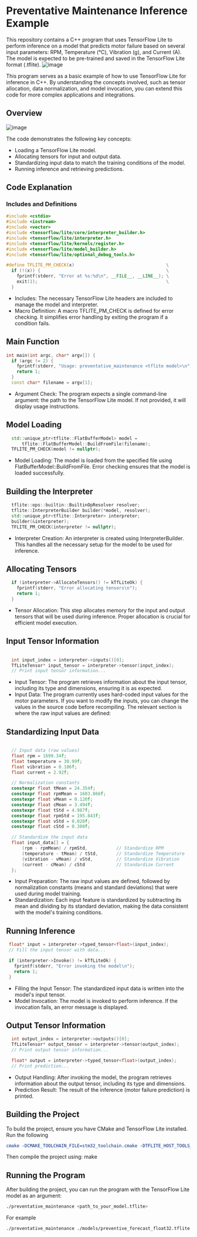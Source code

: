 # Preventative Maintenance Inference Example

This repository contains a C++ program that uses TensorFlow Lite to perform inference on a model that predicts motor failure based on several input parameters: RPM, Temperature (°C), Vibration (g), and Current (A). The model is expected to be pre-trained and saved in the TensorFlow Lite format (.tflite).
![image](https://github.com/user-attachments/assets/5b403e23-b8b5-4081-bd02-a604f8e10fc3)


This program serves as a basic example of how to use TensorFlow Lite for inference in C++. By understanding the concepts involved, such as tensor allocation, data normalization, and model invocation, you can extend this code for more complex applications and integrations.

## Overview

![image](https://github.com/user-attachments/assets/85c85036-a7e3-4d74-b174-401653316786)

The code demonstrates the following key concepts:

- Loading a TensorFlow Lite model.
- Allocating tensors for input and output data.
- Standardizing input data to match the training conditions of the model.
- Running inference and retrieving predictions.

## Code Explanation

### Includes and Definitions

```cpp
#include <cstdio>
#include <iostream>
#include <vector>
#include <tensorflow/lite/core/interpreter_builder.h>
#include <tensorflow/lite/interpreter.h>
#include <tensorflow/lite/kernels/register.h>
#include <tensorflow/lite/model_builder.h>
#include <tensorflow/lite/optional_debug_tools.h>

#define TFLITE_PM_CHECK(x)                                   \
  if (!(x)) {                                                \
    fprintf(stderr, "Error at %s:%d\n", __FILE__, __LINE__); \
    exit(1);                                                 \
  }
```

- Includes: The necessary TensorFlow Lite headers are included to manage the model and interpreter.
- Macro Definition: A macro TFLITE_PM_CHECK is defined for error checking. It simplifies error handling by exiting the program if a condition fails.

## Main Function

```cpp
int main(int argc, char* argv[]) {
  if (argc != 2) {
    fprintf(stderr, "Usage: preventative_maintenance <tflite model>\n");
    return 1;
  }
  const char* filename = argv[1];


```

- Argument Check: The program expects a single command-line argument: the path to the TensorFlow Lite model. If not provided, it will display usage instructions.

## Model Loading

```cpp
  std::unique_ptr<tflite::FlatBufferModel> model =
      tflite::FlatBufferModel::BuildFromFile(filename);
  TFLITE_PM_CHECK(model != nullptr);

```

- Model Loading: The model is loaded from the specified file using FlatBufferModel::BuildFromFile. Error checking ensures that the model is loaded successfully.

## Building the Interpreter

```cpp
  tflite::ops::builtin::BuiltinOpResolver resolver;
  tflite::InterpreterBuilder builder(*model, resolver);
  std::unique_ptr<tflite::Interpreter> interpreter;
  builder(&interpreter);
  TFLITE_PM_CHECK(interpreter != nullptr);
```

- Interpreter Creation: An interpreter is created using InterpreterBuilder. This handles all the necessary setup for the model to be used for inference.

## Allocating Tensors

```cpp
  if (interpreter->AllocateTensors() != kTfLiteOk) {
    fprintf(stderr, "Error allocating tensors\n");
    return 1;
  }

```

- Tensor Allocation: This step allocates memory for the input and output tensors that will be used during inference. Proper allocation is crucial for efficient model execution.

## Input Tensor Information

```cpp

  int input_index = interpreter->inputs()[0];
  TfLiteTensor* input_tensor = interpreter->tensor(input_index);
  // Print input tensor information...

```

- Input Tensor: The program retrieves information about the input tensor, including its type and dimensions, ensuring it is as expected.
- Input Data: The program currently uses hard-coded input values for the motor parameters. If you want to modify the inputs, you can change the values in the source code before recompiling. The relevant section is where the raw input values are defined:

## Standardizing Input Data

```cpp

  // Input data (raw values)
  float rpm = 1699.34f;
  float temperature = 30.99f;
  float vibration = 0.106f;
  float current = 2.92f;

  // Normalization constants
  constexpr float tMean = 24.354f;
  constexpr float rpmMean = 1603.866f;
  constexpr float vMean = 0.120f;
  constexpr float cMean = 3.494f;
  constexpr float tStd = 4.987f;
  constexpr float rpmStd = 195.843f;
  constexpr float vStd = 0.020f;
  constexpr float cStd = 0.308f;

  // Standardize the input data
  float input_data[] = {
      (rpm - rpmMean) / rpmStd,           // Standardize RPM
      (temperature - tMean) / tStd,       // Standardize Temperature
      (vibration - vMean) / vStd,         // Standardize Vibration
      (current - cMean) / cStd            // Standardize Current
  };

```

- Input Preparation: The raw input values are defined, followed by normalization constants (means and standard deviations) that were used during model training.
- Standardization: Each input feature is standardized by subtracting its mean and dividing by its standard deviation, making the data consistent with the model's training conditions.

## Running Inference

```cpp
 float* input = interpreter->typed_tensor<float>(input_index);
 // Fill the input tensor with data...

 if (interpreter->Invoke() != kTfLiteOk) {
   fprintf(stderr, "Error invoking the model\n");
   return 1;
 }
```

- Filling the Input Tensor: The standardized input data is written into the model's input tensor.
- Model Invocation: The model is invoked to perform inference. If the invocation fails, an error message is displayed.

## Output Tensor Information

```cpp
  int output_index = interpreter->outputs()[0];
  TfLiteTensor* output_tensor = interpreter->tensor(output_index);
  // Print output tensor information...

  float* output = interpreter->typed_tensor<float>(output_index);
  // Print prediction...

```

- Output Handling: After invoking the model, the program retrieves information about the output tensor, including its type and dimensions.
- Prediction Result: The result of the inference (motor failure prediction) is printed.

## Building the Project

To build the project, ensure you have CMake and TensorFlow Lite installed. Run the following

```cmake
cmake -DCMAKE_TOOLCHAIN_FILE=stm32_toolchain.cmake -DTFLITE_HOST_TOOLS_DIR=/usr/local/bin ../tensorflow/tensorflow/lite/examples/preventative_maintenance
```

Then compile the project using: make

## Running the Program

After building the project, you can run the program with the TensorFlow Lite model as an argument:

```bash
./preventative_maintenance <path_to_your_model.tflite>

```

For example

```bash
./preventative_maintenance ./models/preventive_forecast_float32.tflite

```
